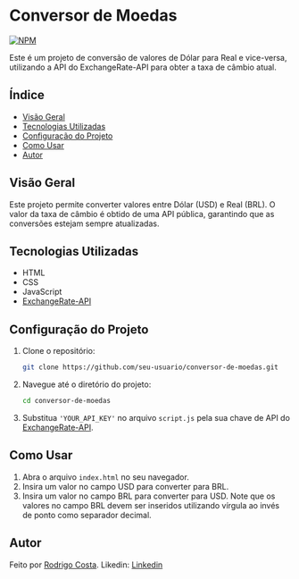 # Conversor de Moedas
[![NPM](https://img.shields.io/npm/l/react)](https://github.com/Rodrigopcosta/Conversor-de-moeda/blob/main/LICENSE) 

Este é um projeto de conversão de valores de Dólar para Real e vice-versa, utilizando a API do ExchangeRate-API para obter a taxa de câmbio atual.

## Índice

- [Visão Geral](#visão-geral)
- [Tecnologias Utilizadas](#tecnologias-utilizadas)
- [Configuração do Projeto](#configuração-do-projeto)
- [Como Usar](#como-usar)
- [Autor](#autor)

## Visão Geral

Este projeto permite converter valores entre Dólar (USD) e Real (BRL). O valor da taxa de câmbio é obtido de uma API pública, garantindo que as conversões estejam sempre atualizadas.

## Tecnologias Utilizadas

- HTML
- CSS
- JavaScript
- [ExchangeRate-API](https://www.exchangerate-api.com/)

## Configuração do Projeto

1. Clone o repositório:

    ```bash
    git clone https://github.com/seu-usuario/conversor-de-moedas.git
    ```

2. Navegue até o diretório do projeto:

    ```bash
    cd conversor-de-moedas
    ```

3. Substitua `'YOUR_API_KEY'` no arquivo `script.js` pela sua chave de API do [ExchangeRate-API](https://www.exchangerate-api.com/).

## Como Usar

1. Abra o arquivo `index.html` no seu navegador.
2. Insira um valor no campo USD para converter para BRL.
3. Insira um valor no campo BRL para converter para USD. Note que os valores no campo BRL devem ser inseridos utilizando vírgula ao invés de ponto como separador decimal.

## Autor

Feito por [Rodrigo Costa](https://github.com/Rodrigopcosta). 
Likedin: [Linkedin](https://www.linkedin.com/in/rodrigo-costa-desenvolverdor-web/)

